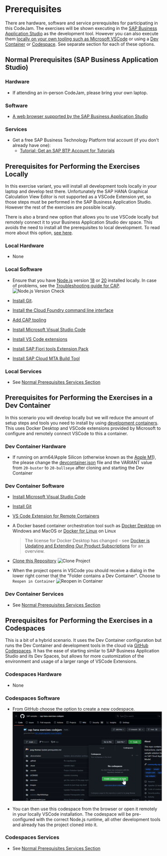 # Prerequisites

There are hardware, software and service prerequisites for participating in this CodeJam. The exercises will be shown executing in the [SAP Business Application Studio](https://community.sap.com/topics/business-application-studio) as the development tool. However you can also execute them [locally on your own tooling such as Microsoft VSCode](#prerequisites-for-performing-the-exercises-locally) or using a [Dev Container](#prerequisites-for-performing-the-exercises-in-a-dev-container) or [Codespace](#prerequisites-for-performing-the-exercises-in-a-codespaces). See separate section for each of these options.

## Normal Prerequisites (SAP Business Application Studio)

### Hardware

* If attending an in-person CodeJam, please bring your own laptop.

### Software

* [A web browser supported by the SAP Business Application Studio](https://help.sap.com/docs/SAP%20Business%20Application%20Studio/9d1db9835307451daa8c930fbd9ab264/8f46c6e6f86641cc900871c903761fd4.html#availability)

### Services

* Get a free SAP Business Technology Platform trial account (if you don't already have one):
  * [Tutorial: Get an SAP BTP Account for Tutorials](https://developers.sap.com/tutorials/btp-cockpit-setup.html)

## Prerequisites for Performing the Exercises Locally

In this exercise variant, you will install all development tools locally in your laptop and develop test there. Unfortunately the SAP HANA Graphical Calculation View Editor is not supported as a VSCode Extension yet, so those steps must be performed in the SAP Business Application Studio. However the rest of the exercises are possible locally.

There is also a brand new option that allows you to use VSCode locally but remotely connect it to your Business Application Studio dev space. This avoids the need to install all the prerequisites to local development. To read more about this option, [see here](https://blogs.sap.com/2023/05/09/product-updates-for-sap-business-application-studio-2304/?source=social-Global-YOUTUBE-MarketingCampaign-Developers-Business_Technology_Platform_Umbrella-spr-9927419192-account_name&campaigncode=CRM-XB23-MKT-DGEALL&sprinklrid=9927419192).

### Local Hardware

* None

### Local Software

* Ensure that you have [Node.js](https://nodejs.org/en/download/) version [18](https://nodejs.org/dist/latest-v18.x/) or [20](https://nodejs.org/dist/latest-v20.x/) installed locally. In case of problems, see the [Troubleshooting guide for CAP](https://cap.cloud.sap/docs/get-started/troubleshooting#npm-installation).
  ![Node.js Version Check](images/prereq/node_v_check.png)

* [Install Git](https://developers.sap.com/tutorials/btp-app-prepare-dev-environment-cap.html#21385226-8ed8-48c4-bc9e-97c38562ce93).

* [Install the Cloud Foundry command line interface](https://developers.sap.com/tutorials/btp-app-prepare-dev-environment-cap.html#f2d28e20-e4da-4eaf-9e55-7b9238b1f8bd)
  
* [Add CAP tooling](https://developers.sap.com/tutorials/btp-app-prepare-dev-environment-cap.html#79e1644f-4433-47dc-a770-5da00c9afce9)

* [Install Microsoft Visual Studio Code](https://developers.sap.com/tutorials/btp-app-prepare-dev-environment-cap.html#2dab2b4d-c9c7-40fa-a113-b6c0f02cddad)

* [Install VS Code extensions](https://developers.sap.com/tutorials/btp-app-prepare-dev-environment-cap.html#63037f80-b6bc-4b86-a8db-b0d9d23ea7d1)

* [Install SAP Fiori tools Extension Pack](https://developers.sap.com/tutorials/btp-app-prepare-dev-environment-cap.html#28ca825f-00b0-43ae-b34c-40f24facead8)

* [Install SAP Cloud MTA Build Tool](https://sap.github.io/cloud-mta-build-tool/download/)  

### Local Services

* See [Normal Prerequisites Services Section](#services)

## Prerequisites for Performing the Exercises in a Dev Container

In this scenario you will develop locally but we will reduce the amount of setup steps and tools you need to install by using [development containers](https://code.visualstudio.com/docs/remote/containers). This uses Docker Desktop and VSCode extensions provided by Microsoft to configure and remotely connect VSCode to this a container.

### Dev Container Hardware

* If running on arm64/Apple Silicon (otherwise known as the [Apple M1](https://en.wikipedia.org/wiki/Apple_M1)), the please change the [devcontainer.json](..devcontainer/devcontainer.json) file and the VARIANT value from `20-buster` to `20-bullseye` after cloning and starting the Dev Container

### Dev Container Software

* [Install Microsoft Visual Studio Code](https://developers.sap.com/tutorials/btp-app-prepare-dev-environment-cap.html#2dab2b4d-c9c7-40fa-a113-b6c0f02cddad)

* [Install Git](https://developers.sap.com/tutorials/btp-app-prepare-dev-environment-cap.html#21385226-8ed8-48c4-bc9e-97c38562ce93)

* [VS Code Extension for Remote Containers](https://marketplace.visualstudio.com/items?itemName=ms-vscode-remote.remote-containers)
  
* A Docker based container orchestration tool such as [Docker Desktop](https://www.docker.com/products/docker-desktop/) on Windows and MacOS or [Docker for Linux](https://docs.docker.com/engine/install/) on Linux
  > The license for Docker Desktop has changed - see [Docker is Updating and Extending Our Product Subscriptions](https://www.docker.com/blog/updating-product-subscriptions/) for an overview.
  
* [Clone this Repository](https://github.com/SAP-samples/cap-hana-exercises-codejam)
  ![Clone Project](images/prereq/clone_project.png)

* When the project opens in VSCode you should receive a dialog in the lower right corner that the "Folder contains a Dev Container".  Choose to `Reopen in Container`
  ![Reopen in Container](images/prereq/reopen_remote_container.png)

### Dev Container Services

* See [Normal Prerequisites Services Section](#services)

## Prerequisites for Performing the Exercises in a Codespaces

This is a bit of a hybrid scenario.  It uses the Dev Container configuration but runs the Dev Container and development tools in the cloud via [GitHub Codespaces](https://github.com/features/codespaces). It has the ease of starting similar to SAP Business Application Studio and its Dev Spaces, but allows for more customization of the environment and usage of a larger range of VSCode Extensions.

### Codespaces Hardware

* None

### Codespaces Software

* From GitHub choose the option to create a new codespace.
  ![Create Codespace](images/prereq/codespace.png)
  
* You can then use this codespace from the browser or open it remotely in your locally VSCode installation. The codespace will be pre-configured with the correct Node.js runtime, all other development tools and already has the project cloned into it.

### Codespaces Services

* See [Normal Prerequisites Services Section](#services)
